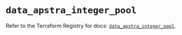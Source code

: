 # `data_apstra_integer_pool`

Refer to the Terraform Registry for docs: [`data_apstra_integer_pool`](https://registry.terraform.io/providers/juniper/apstra/0.94.0/docs/data-sources/integer_pool).
